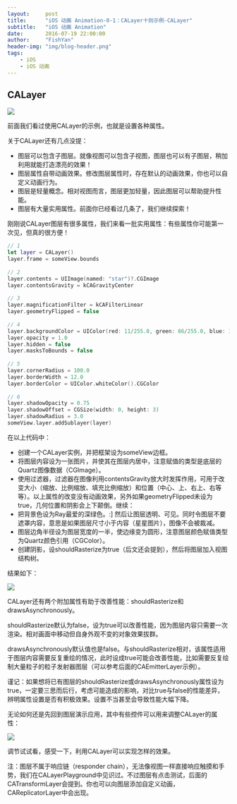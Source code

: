 ```yaml
---
layout:     post
title:      "iOS 动画 Animation-0-1：CALayer十则示例-CALayer"
subtitle:   "iOS 动画 Animation"
date:       2016-07-19 22:00:00
author:     "FishYan"
header-img: "img/blog-header.png"
tags:
    - iOS
    - iOS 动画
---
```



## CALayer

![](http://cc.cocimg.com/api/uploads/20150317/1426581092810468.png)

前面我们看过使用CALayer的示例，也就是设置各种属性。

关于CALayer还有几点没提：

- 图层可以包含子图层。就像视图可以包含子视图，图层也可以有子图层，稍加利用就能打造漂亮的效果！
- 图层属性自带动画效果。修改图层属性时，存在默认的动画效果，你也可以自定义动画行为。
- 图层是轻量概念。相对视图而言，图层更加轻量，因此图层可以帮助提升性能。
- 图层有大量实用属性。前面你已经看过几条了，我们继续探索！

刚刚说CALayer图层有很多属性，我们来看一批实用属性：有些属性你可能第一次见，但真的很方便！

```swift
// 1
let layer = CALayer()
layer.frame = someView.bounds
  
// 2
layer.contents = UIImage(named: "star")?.CGImage
layer.contentsGravity = kCAGravityCenter
  
// 3
layer.magnificationFilter = kCAFilterLinear
layer.geometryFlipped = false
  
// 4
layer.backgroundColor = UIColor(red: 11/255.0, green: 86/255.0, blue: 14/255.0, alpha: 1.0).CGColor
layer.opacity = 1.0
layer.hidden = false
layer.masksToBounds = false
  
// 5
layer.cornerRadius = 100.0
layer.borderWidth = 12.0
layer.borderColor = UIColor.whiteColor().CGColor
  
// 6
layer.shadowOpacity = 0.75
layer.shadowOffset = CGSize(width: 0, height: 3)
layer.shadowRadius = 3.0
someView.layer.addSublayer(layer)
```
在以上代码中：

- 创建一个CALayer实例，并把框架设为someView边框。
- 将图层内容设为一张图片，并使其在图层内居中，注意赋值的类型是底层的Quartz图像数据（CGImage）。
- 使用过滤器，过滤器在图像利用contentsGravity放大时发挥作用，可用于改变大小（缩放、比例缩放、填充比例缩放）和位置（中心、上、右上、右等等）。以上属性的改变没有动画效果，另外如果geometryFlipped未设为true，几何位置和阴影会上下颠倒。继续：
- 把背景色设为Ray最爱的深绿色。:] 然后让图层透明、可见。同时令图层不要遮罩内容，意思是如果图层尺寸小于内容（星星图片），图像不会被裁减。
- 图层边角半径设为图层宽度的一半，使边缘变为圆形，注意图层颜色赋值类型为Quartz颜色引用（CGColor）。
- 创建阴影，设shouldRasterize为true（后文还会提到），然后将图层加入视图结构树。

结果如下：

![](http://cc.cocimg.com/api/uploads/20150317/1426581062742150.png)

CALayer还有两个附加属性有助于改善性能：shouldRasterize和drawsAsynchronously。

shouldRasterize默认为false，设为true可以改善性能，因为图层内容只需要一次渲染。相对画面中移动但自身外观不变的对象效果拔群。

drawsAsynchronously默认值也是false。与shouldRasterize相对，该属性适用于图层内容需要反复重绘的情况，此时设成true可能会改善性能，比如需要反复绘制大量粒子的粒子发射器图层（可以参考后面的CAEmitterLayer示例）。

谨记：如果想将已有图层的shouldRasterize或drawsAsynchronously属性设为true，一定要三思而后行，考虑可能造成的影响，对比true与false的性能差异，辨明属性设置是否有积极效果。设置不当甚至会导致性能大幅下降。

无论如何还是先回到图层演示应用，其中有些控件可以用来调整CALayer的属性：

![](http://cc.cocimg.com/api/uploads/20150317/1426581163496440.png)

调节试试看，感受一下，利用CALayer可以实现怎样的效果。

注：图层不属于响应链（responder chain），无法像视图一样直接响应触摸和手势，我们在CALayerPlayground中见识过。不过图层有点击测试，后面的CATransformLayer会提到。你也可以向图层添加自定义动画，CAReplicatorLayer中会出现。
